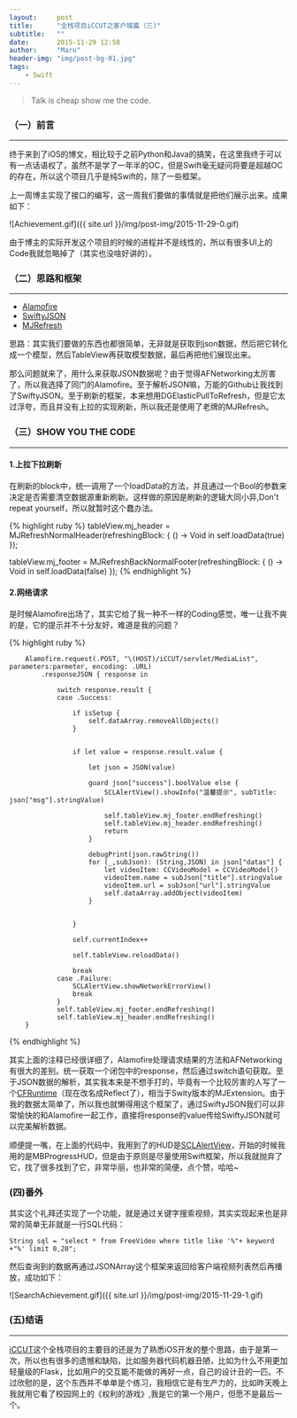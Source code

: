 ```yaml
---
layout:     post
title:      "全栈项目iCCUT之客户端篇（三)"
subtitle:   ""
date:       2015-11-29 12:58
author:     "Maru"
header-img: "img/post-bg-01.jpg"
tags:
    - Swift
---
```



> Talk is cheap show me the code.


### （一）前言

***

终于来到了iOS的博文，相比较于之前Python和Java的搞笑，在这里我终于可以有一点话语权了，虽然不是学了一年半的OC，但是Swift毫无疑问将要是超越OC的存在，所以这个项目几乎是纯Swift的，除了一些框架。

上一周博主实现了接口的编写，这一周我们要做的事情就是把他们展示出来。成果如下：

![Achievement.gif]({{ site.url }}/img/post-img/2015-11-29-0.gif)

由于博主的实际开发这个项目的时候的进程并不是线性的，所以有很多UI上的Code我就忽略掉了（其实也没啥好讲的）。

### （二）思路和框架
***

<ul>
<li><a href="https://github.com/Alamofire/Alamofire">Alamofire</a></li>
<li><a href="https://github.com/swiftjson/SwiftJson">SwiftyJSON</a></li>
<li><a href="https://github.com/CoderMJLee/MJRefresh">MJRefresh</a></li>
</ul>

思路：其实我们要做的东西也都很简单，无非就是获取到json数据，然后把它转化成一个模型，然后TableView再获取模型数据，最后再把他们展现出来。

那么问题就来了，用什么来获取JSON数据呢？由于觉得AFNetworking太厉害了，所以我选择了同门的Alamofire。至于解析JSON嘛，万能的Github让我找到了SwiftyJSON。至于刷新的框架，本来想用DGElasticPullToRefresh，但是它太过浮夸，而且并没有上拉的实现刷新，所以我还是使用了老牌的MJRefresh。

### （三）SHOW YOU THE CODE

***

#### 1.上拉下拉刷新

在刷新的block中，统一调用了一个loadData的方法，并且通过一个Bool的参数来决定是否需要清空数据源重新刷新。这样做的原因是刷新的逻辑大同小异,Don't  repeat yourself，所以就暂时这个蠢办法。

{% highlight ruby %}
tableView.mj_header = MJRefreshNormalHeader(refreshingBlock: { () -> Void in
    self.loadData(true)
});

tableView.mj_footer = MJRefreshBackNormalFooter(refreshingBlock: { () -> Void in
    self.loadData(false)
});
 {% endhighlight %}

#### 2.网络请求

是时候Alamofire出场了，其实它给了我一种不一样的Coding感觉，唯一让我不爽的是，它的提示并不十分友好，难道是我的问题？

{% highlight ruby %}

        Alamofire.request(.POST, "\(HOST)/iCCUT/servlet/MediaList", parameters:parmeter, encoding: .URL)
            .responseJSON { response in
                
                switch response.result {
                case .Success:
                    
                    if isSetup {
                        self.dataArray.removeAllObjects()
                    }
                    
                    
                    if let value = response.result.value {
                        
                        let json = JSON(value)
                        
                        guard json["success"].boolValue else {
                            SCLAlertView().showInfo("温馨提示", subTitle: json["msg"].stringValue)

                            self.tableView.mj_footer.endRefreshing()
                            self.tableView.mj_header.endRefreshing()
                            return
                        }
                        
                        debugPrint(json.rawString())
                        for (_,subJson): (String,JSON) in json["datas"] {
                            let videoItem: CCVideoModel = CCVideoModel()
                            videoItem.name = subJson["title"].stringValue
                            videoItem.url = subJson["url"].stringValue
                            self.dataArray.addObject(videoItem)
                        }
                        
                        
                    }
                    
                    self.currentIndex++
                    
                    self.tableView.reloadData()
                    
                    break
                case .Failure:
                    SCLAlertView.showNetworkErrorView()
                    break
                }
                self.tableView.mj_footer.endRefreshing()
                self.tableView.mj_header.endRefreshing()
        }

{% endhighlight %}

其实上面的注释已经很详细了，Alamofire处理请求结果的方法和AFNetworking有很大的差别。统一获取一个闭包中的response，然后通过switch语句获取。至于JSON数据的解析，其实我本来是不想手打的，毕竟有一个比较厉害的人写了一个[CFRuntime](https://github.com/CharlinFeng/Reflect)（现在改名成Reflect了），相当于Swity版本的MJExtension。由于我的数据太简单了，所以我也就懒得用这个框架了，通过SwiftyJSON我们可以非常愉快的和Alamofire一起工作，直接将response的value传给SwiftyJSON就可以完美解析数据。

顺便提一嘴，在上面的代码中，我用到了的HUD是[SCLAlertView](https://github.com/vikmeup/SCLAlertView-Swift)，开始的时候我用的是MBProgressHUD，但是由于原则是尽量使用Swift框架，所以我就抛弃了它，找了很多找到了它，非常华丽，也非常的简便，点个赞，哈哈~


### (四)番外

其实这个礼拜还实现了一个功能，就是通过关键字搜索视频，其实实现起来也是非常的简单无非就是一行SQL代码：

    String sql = "select * from FreeVideo where title like '%"+ keyword +"%' limit 0,20";

然后查询到的数据再通过JSONArray这个框架来返回给客户端视频列表然后再播放，成功如下：


![SearchAchievement.gif]({{ site.url }}/img/post-img/2015-11-29-1.gif)


### (五)结语

***

[iCCUT](https://github.com/Maru-zhang/iCCUT)这个全栈项目的主要目的还是为了熟悉iOS开发的整个思路，由于是第一次，所以也有很多的遗憾和缺陷，比如服务器代码机器丑陋，比如为什么不用更加轻量级的Flask，比如用户的交互能不能做的再好一点，自己的设计丑的一匹。不过欣慰的是，这个东西并不单单是个练习，我相信它是有生产力的，比如昨天晚上我就用它看了校园网上的《权利的游戏》,我是它的第一个用户，但愿不是最后一个。